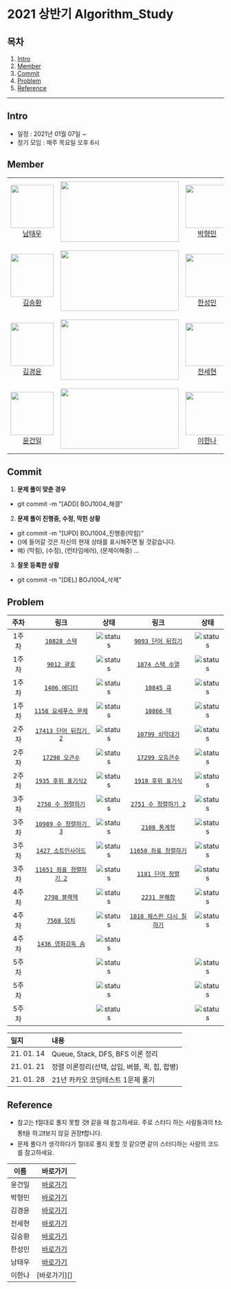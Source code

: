# 2021 상반기 Algorithm_Study

## 목차
1. [Intro](#Intro)
2. [Member](#Member)
3. [Commit](#Commit)
4. [Problem](#Problem)
5. [Reference](#Reference)

---

## Intro

* 일정 : 2021년 01월 07일 ~ 
* 정기 모임 : 매주 목요일 오후 6시


## Member

<table>
    <tr>
        <td align="center" width="130px" height="160px">
            <a href="https://github.com/ap4o"><img height="100px" width="100px" src="https://avatars.githubusercontent.com/u/66770613?s=460&u=282042bf415e9b361e2b804c554389593b2ff760&v=4" /></a>
            <br />
            <a href="https://github.com/bn-tw2020">남태우</a>
        </td>
        <td>
            <a href="https://solved.ac/ap4o"><img height="140px" width="275px" src="http://mazassumnida.wtf/api/v2/generate_badge?boj=ap4o" /></a>
        </td>
        <td align="center" width="130px" height="160px">
            <a href="https://github.com/thalals"><img height="100px" width="100px" src="https://avatars.githubusercontent.com/u/42319300?s=460&u=feb753590ea1a1d094b08573bb11f15e801e63cc&v=4" /></a>
            <br />
            <a href="https://github.com/thalals">박형민</a>
        </td>
        <td>
            <a href="https://solved.ac/thalals"><img height="140px" width="275px" src="http://mazassumnida.wtf/api/v2/generate_badge?boj=thalals" /></a>
        </td>
    </tr>
    <tr>
        <td align="center" width="130px" height="160px">
            <a href="https://github.com/seunghw"><img height="100px" width="100px" src="https://avatars.githubusercontent.com/u/70190106?s=460&v=4" /></a>
            <br />
            <a href="https://github.com/seunghw">김승환</a>
        </td>
        <td>
            <a href="https://solved.ac/sjn6020"><img height="140px" width="275px" src="http://mazassumnida.wtf/api/v2/generate_badge?boj=sjn6020" /></a>
        </td>        
        <td align="center" width="130px" height="160px">
            <a href="https://github.com/thalals"><img height="100px" width="100px" src="https://avatars.githubusercontent.com/u/53989855?s=460&u=b9eb39f346a7e519bd50ffc3481872821f2f28dd&v=4" /></a>
            <br />
            <a href="https://github.com/thalals">한성민</a>
        </td>
        <td>
            <a href="https://solved.ac/songmin9813"><img height="140px" width="275px" src="http://mazassumnida.wtf/api/v2/generate_badge?boj=songmin9813" /></a>
        </td>
    </tr>
    <tr>
        <td align="center" width="130px" height="160px">
            <a href="https://github.com/NASA-GukJang"><img height="100px" width="100px" src="https://avatars.githubusercontent.com/u/39180786?s=460&u=4d9b554cd7ef1e67b114b1f331fa730477f21fcc&v=4" /></a>
            <br />
            <a href="https://github.com/NASA-GukJang">김경윤</a>
        </td>
        <td>
            <a href="https://solved.ac/gukjang1997"><img height="140px" width="275px" src="http://mazassumnida.wtf/api/v2/generate_badge?boj=gukjang1997" /></a>
        </td>
        <td align="center" width="130px" height="160px">
            <a href="https://github.com/jeonhl7579"><img height="100px" width="100px" src="https://avatars.githubusercontent.com/u/68419483?s=460&v=4" /></a>
            <br />
            <a href="https://github.com/jeonhl7579">전세현</a>
        </td>
        <td>
            <a href="https://solved.ac/dhktp123"><img height="140px" width="275px" src="http://mazassumnida.wtf/api/v2/generate_badge?boj=dhktp123" /></a>
        </td>
    </tr>
    <tr>
        <td align="center" width="130px" height="160px">
            <a href="https://github.com/Gun1Yun"><img height="100px" width="100px" src="https://avatars.githubusercontent.com/u/58355979?s=460&v=4" /></a>
            <br />
            <a href="https://github.com/Gun1Yun">윤건일</a>
        </td>
        <td>
            <a href="https://solved.ac/gun1yun"><img height="140px" width="275px" src="http://mazassumnida.wtf/api/v2/generate_badge?boj=gun1yun" /></a>
        </td>
        <td align="center" width="130px" height="160px">
            <a href="https://github.com/lee1nna"><img height="100px" width="100px" src="https://avatars.githubusercontent.com/u/71548623?s=460&u=de7d3ecc50402608132a7f6f635d098e5d6470d4&v=4" /></a>
            <br />
            <a href="https://github.com/lee1nna">이한나</a>
        </td>
        <td>
            <a href="https://solved.ac/dlgkssk02"><img height="140px" width="275px" src="http://mazassumnida.wtf/api/v2/generate_badge?boj=dlgkssk02" /></a>
        </td>
    </tr>
</table>

## Commit

1. **문제 풀이 맞춘 경우**
  - git commit -m "[ADD] BOJ1004_해결"
2. **문제 풀이 진행중, 수정, 막힌 상황**
  - git commit -m "[UPD] BOJ1004_진행중(막힘)"
  - ()에 들어갈 것은 자신의 현재 상태를 표시해주면 될 것같습니다.
  - 예) (막힘), (수정), (런타임에러), (문제이해중) ...
3. **잘못 등록한 상황**
  - git commit -m "[DEL] BOJ1004_삭제"


## Problem

|   주차  | 링크                                                 | 상태            | 링크                                                     | 상태             |
|  :--:  | :-------------------------------------------------: | :-------------:| :----------------------------------------------------: | :-------------:|
|  1주차  | [`10828 스택`](https://www.acmicpc.net/problem/10828)| ![status][DONE]| [`9093 단어 뒤집기`](https://www.acmicpc.net/problem/9093)| ![status][DONE]  |
|  1주차  | [`9012 괄호`](https://www.acmicpc.net/problem/9012)  | ![status][DONE]| [`1874 스택 수열`](https://www.acmicpc.net/problem/1874) | ![status][DONE]  |
|  1주차  | [`1406 에디터`](https://www.acmicpc.net/problem/1406) | ![status][DONE]| [`10845 큐`](https://www.acmicpc.net/problem/10845)    | ![status][DONE]  |
|  1주차  | [`1158 요세푸스 문제`](https://www.acmicpc.net/problem/1158) | ![status][DONE]| [`10866 덱`](https://www.acmicpc.net/problem/10866)  | ![status][DONE]  |
|  2주차  | [`17413 단어 뒤집기 2`](https://www.acmicpc.net/problem/17413)| ![status][DONE]| [`10799 쇠막대기`](https://www.acmicpc.net/problem/10799)|![status][DONE]  |
|  2주차  | [`17298 오큰수`](https://www.acmicpc.net/problem/17298) | ![status][DONE]| [`17299 오등큰수`](https://www.acmicpc.net/problem/17299)  | ![status][DONE]  |
|  2주차  | [`1935 후위 표기식2`](https://www.acmicpc.net/problem/1935) | ![status][DONE]| [`1918 후위 표기식`](https://www.acmicpc.net/problem/1918)| ![status][DONE]  |
|  3주차  | [`2750 수 정렬하기`](https://www.acmicpc.net/problem/2750) | ![status][DONE]| [`2751 수 정렬하기 2`](https://www.acmicpc.net/problem/2751)| ![status][DONE]  |
|  3주차  | [`10989 수 정렬하기 3`](https://www.acmicpc.net/problem/10989) | ![status][DONE]| [`2108 통계학`](https://www.acmicpc.net/problem/2108) | ![status][DONE]  |
|  3주차  | [`1427 소트인사이드`](https://www.acmicpc.net/problem/1427)| ![status][DONE]|[`11650 좌표 정렬하기`](https://www.acmicpc.net/problem/11650)| ![status][DONE]  |
|  3주차  | [`11651 좌표 정렬하기 2`](https://www.acmicpc.net/problem/11651)| ![status][DONE]|[`1181 단어 정렬`](https://www.acmicpc.net/problem/1181)| ![status][DONE]  |
|  4주차  | [`2798 블랙잭`](https://www.acmicpc.net/problem/2798)| ![status][DOING]| [`2231 분해합`](https://www.acmicpc.net/problem/2231)|![status][DOING]|
|  4주차  | [`7568 덩치`](https://www.acmicpc.net/problem/7568)| ![status][DOING]|  [`1018 체스판 다시 칠하기`](https://www.acmicpc.net/problem/1018)|![status][DOING]|
|  4주차  | [`1436 영화감독 숌`](https://www.acmicpc.net/problem/1436)| ![status][DOING]|                 |          |
|  5주차  | | ![status][TODO]|                 | ![status][TODO]|
|  5주차  | | ![status][TODO]|                 | ![status][TODO]|
|  5주차  | | ![status][TODO]|                 | ![status][TODO]|



|   일지  | 내용                                                 |
|  :--  | :------------------------------------------------- |
|  21. 01. 14  | Queue, Stack, DFS, BFS 이론 정리|
|  21. 01. 21  | 정렬 이론정리(선택, 삽입, 버블, 퀵, 힙, 합병)|
|  21. 01. 28  | 21년 카카오 코딩테스트 1문제 풀기|


## Reference

* 참고는 ❗️절대로 풀지 못할 것❗️ 같을 때 참고하세요. 주로 스터디 하는 사람들과의 ❗️소통❗️을 하고❗️보지 않길 권장❗️합니다.
* 문제 풀다가 생각하다가 절대로 풀지 못할 것 같으면 같이 스터디하는 사람의 코드를 참고하세요.

|  이름  | 바로가기         |
|:-----:|:--------------:|
|윤건일   | [바로가기][Geonil] |
|박형민   | [바로가기][Hyeongmin] |
|김경윤   | [바로가기][KyeongYoon] |
|전세현   | [바로가기][SaeHyeon] |
|김승환   | [바로가기][Seunghwan] |
|한성민   | [바로가기][Sungmin] |
|남태우   | [바로가기][Taewoo] |
|이한나   | [바로가기][] |


[TODO]: https://img.shields.io/badge/-TODO-DFFD26
[DOING]: https://img.shields.io/badge/-DOING-31AE0F
[DONE]: https://img.shields.io/badge/-DONE-0885CC
[Geonil]: ./Geonil
[Hyeongmin]: ./Hyeongmin
[KyeongYoon]: ./KyeongYoon
[SaeHyeon]: ./SaeHyeon
[Seunghwan]: ./Seunghwan
[Sungmin]: ./Sungmin
[Taewoo]: ./Taewoo
